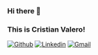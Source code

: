 ### Hi there 👋 
### This is Cristian Valero!

[![Github](https://img.shields.io/badge/-Github-000?style=flat&logo=Github&logoColor=white)](https://github.com/CristianValero)
[![Linkedin](https://img.shields.io/badge/-LinkedIn-blue?style=flat&logo=Linkedin&logoColor=white)](https://www.linkedin.com/in/cristian-valero-abundio-776646207/)
[![Gmail](https://img.shields.io/badge/-Gmail-c14438?style=flat&logo=Gmail&logoColor=white)](mailto:pauitopauito03@gmail.com)

<!--Welcome to my Github page! I am Cristian and I am currently finishing my Computer Engineering degree at the university of Girona!  ->

<img align="right" alt="img" src="https://github.com/FernandoRoldan93/FernandoRoldan93/blob/master/cover_image.jpg" width="50%" height="auto" />


#### 🌱 Things I am currently working on: 
- Finish my Computer Engineering Degree.
- Taking online courses about Data Science, Machine Learning and other technologies.
- Business practices on [Giant UJI](http://giant.uji.es/) 🚀

#### :muscle: Things I am challenging myself with:
- Waking up earlier to make good use of the day.
- Coding at least 4 hours a day.
- Exercising 3 days a week.
- Improving my CV with some education apart from university.

#### :computer: Programming languages and tools: 
<p>
	<img width="50%" align="right" src="https://github-readme-stats.vercel.app/api?username=CristianValero&show_icons=true&hide_border=true" />

<code><img width="10%" src="https://www.vectorlogo.zone/logos/java/java-ar21.svg"></code>
<code><img width="10%" src="https://www.vectorlogo.zone/logos/python/python-ar21.svg"></code>
<code><img width="8%" src="https://www.vectorlogo.zone/logos/arduino/arduino-ar21.svg"></code>
<br />
<code><img width="10%" src="https://www.vectorlogo.zone/logos/pocoo_flask/pocoo_flask-ar21.svg"></code>
<code><img width="10%" src="https://www.vectorlogo.zone/logos/mysql/mysql-ar21.svg"></code>
<code><img width="10%" src="https://www.vectorlogo.zone/logos/mongodb/mongodb-ar21.svg"></code>
<br />
<code><img width="10%" src="https://www.vectorlogo.zone/logos/android/android-ar21.svg"></code>
<code><img width="10%" src="https://www.vectorlogo.zone/logos/linux/linux-ar21.svg"></code>
<code><img width="10%" src="https://www.vectorlogo.zone/logos/git-scm/git-scm-ar21.svg"></code>
</p>
